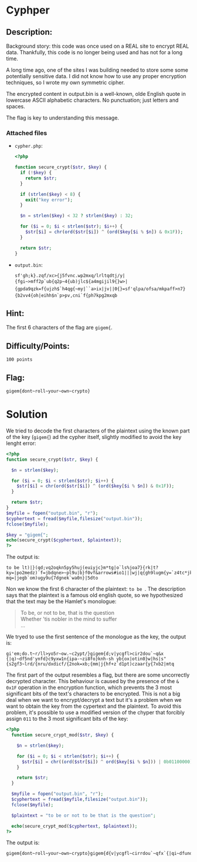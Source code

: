 # Cyphper

## Description:

Background story: this code was once used on a REAL site to encrypt REAL data. Thankfully, this code is no longer being used and has not for a  long time.

A long time ago, one of the sites I was building  needed to store some some potentially sensitive data. I did not know how to use any proper encryption techniques, so I wrote my own symmetric cipher.

The encrypted content in output.bin is a well-known, olde English quote in lowercase ASCII alphabetic characters. No punctuation; just letters and spaces.

The flag is key to understanding this message.

### Attached files

- `cypher.php`:

  ```php
  <?php
  
  function secure_crypt($str, $key) {
    if (!$key) {
      return $str;
    }
  
    if (strlen($key) < 8) {
      exit("key error");
    }
  
    $n = strlen($key) < 32 ? strlen($key) : 32;
  
    for ($i = 0; $i < strlen($str); $i++) {
      $str[$i] = chr(ord($str[$i]) ^ (ord($key[$i % $n]) & 0x1F));
    }
  
    return $str;
  }
  ```
- `output.bin`:
    ```
    sf'gh;k}.zqf/xc>{j5fvnc.wp2mxq/lrltqdtj/y|{fgi~>mff2p`ub{q2p~4{ub)jlc${a4mgijil9{}w>|{gpda9qzk=f{ujzh$`h4qg{~my|``a>ix|jv||0{}=sf'qlpa/ofsa/mkpaff>n7}{b2vv4{oh|eihh$n`p>pv,cni`f{ph7kpg2mxqb
    ```


  

## Hint:

The first 6 characters of the flag are `gigem{`.

## Difficulty/Points: 

`100 points`

## Flag:

`gigem{dont~roll~your~own~crypto}`


# Solution
We tried to decode the first characters of the plaintext using the known part of the key (`gigem{`) ad the cypher itself, slightly modified to avoid the key lenght error:
```php
<?php
function secure_crypt($str, $key) {

  $n = strlen($key);

  for ($i = 0; $i < strlen($str); $i++) {
    $str[$i] = chr(ord($str[$i]) ^ (ord($key[$i % $n]) & 0x1F));
  }

  return $str;
}
$myfile = fopen("output.bin", "r");
$cyphertext = fread($myfile,filesize("output.bin"));
fclose($myfile);

$key = "gigem{";
echo(secure_crypt($cyphertext, $plaintext));
?>
```

The output is:
```
to be lt)|}(qd;vq2oqkn5py5huj(euiyjc}m*tg|o`ls%joa7}{rk|t?ky=|po2medz)`f=jbdqne>~pl9u|b}f0vf&arrows#io1|||wj|q{gh9lugm{y=`z4tc*jkyf*b}th(hfdwhac3u0t|g?mq=|jegb`om)ugy9u{7dgnek`wa0n}|5dto
```
Non we know the first 6 character of the plaintext: `to be `. The description says that the plaintext is a famous old english quote, so we hypothesized that the text may be the Hamlet's monologue:
>To be, or not to be, that is the question\
 Whether 'tis nobler in the mind to suffer\
 ...

We tryed to use the first sentence of the monologue as the key, the output is:
```
gi'em;do.t~r/ll>yo5r~ow.~c2ypt/}gigem{d;v|ycgfl>cir2dou`~q&x {|q)~df5nd'ynfd}c9yxw1n{ipa-~zi8fo}knh-sh yb{ox|otin0}w|hs|s"{s2gf3~lrd/{nru/dxdicf/{2nok=xb;{mm|j{hf+z`d1pt)czaar{y{7xb2|mtq
```
The first part of the output resembles a flag, but there are some uncorrectly decrypted character. This behaviour is caused by the presence of the `& 0x1F` operation in the encryption function, which prevents the 3 most significant bits of the text's characters to be encrypted. This is not a big deal when we want to encrypt/decrypt a text but it's a problem when we want to obtain the key from the cypertext and the plaintext. To avoid this problem, it's possible to use a modified version of the chyper that forcibly assign `011` to the 3 most significant bits of the key:
```php
<?php
  function secure_crypt_mod($str, $key) {

    $n = strlen($key);

    for ($i = 0; $i < strlen($str); $i++) {
      $str[$i] = chr((ord($str[$i]) ^ ord($key[$i % $n])) | 0b01100000);
    }

    return $str;
  }

  $myfile = fopen("output.bin", "r");
  $cyphertext = fread($myfile,filesize("output.bin"));
  fclose($myfile);

  $plaintext = "to be or not to be that is the question";

  echo(secure_crypt_mod($cyphertext, $plaintext));
?>
```
The output is:
```
gigem{dont~roll~your~own~crypto}gigem{d{v|ycgfl~cirrdou`~qfx`{|qi~dfundgynfd}cyyxwqn{ipam~zixfo}knhmsh`yb{ox|otinp}w|hs|sb{srgfs~lrdo{nruodxdicfo{rnok}xb{{mm|j{hfkz`dqpticzaar{y{wxbr|mtq
```
